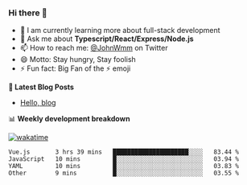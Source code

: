 ### Hi there 👋

- 🌱 I am currently learning more about full-stack development
- 💬 Ask me about **Typescript/React/Express/Node.js**
- 📫 How to reach me: [@JohnWmm](https://twitter.com/JohnWmm) on Twitter
- 😄 Motto: Stay hungry, Stay foolish
- ⚡ Fun fact: Big Fan of the :zap: emoji



**📝 Latest Blog Posts**

<!-- BLOG-POST-LIST:START -->
- [Hello, blog](https://mingming.dev/posts/hello-blog)
<!-- BLOG-POST-LIST:END -->



📊 **Weekly development breakdown** 

[![wakatime](https://wakatime.com/badge/user/d2bc2102-a53a-4e4f-93d0-a8cbf4be2db4.svg)](https://wakatime.com/@d2bc2102-a53a-4e4f-93d0-a8cbf4be2db4)

<!--START_SECTION:waka-->

```text
Vue.js       3 hrs 39 mins   █████████████████████░░░░   83.44 %
JavaScript   10 mins         █░░░░░░░░░░░░░░░░░░░░░░░░   03.94 %
YAML         10 mins         █░░░░░░░░░░░░░░░░░░░░░░░░   03.83 %
Other        9 mins          █░░░░░░░░░░░░░░░░░░░░░░░░   03.55 %
```

<!--END_SECTION:waka-->

